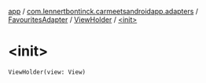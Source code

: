 [app](../../../index.md) / [com.lennertbontinck.carmeetsandroidapp.adapters](../../index.md) / [FavouritesAdapter](../index.md) / [ViewHolder](index.md) / [&lt;init&gt;](./-init-.md)

# &lt;init&gt;

`ViewHolder(view: View)`